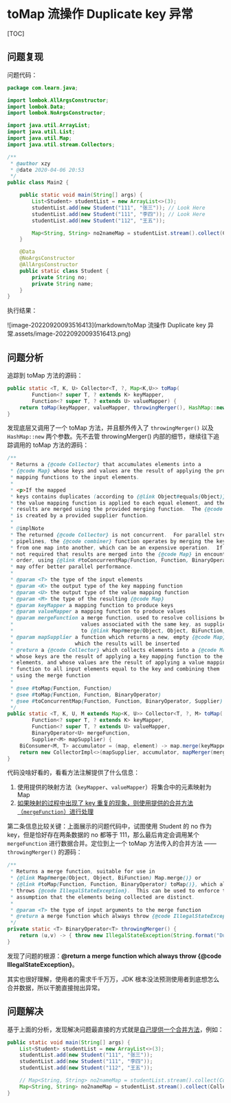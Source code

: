 # toMap 流操作 Duplicate key 异常

[TOC]



## 问题复现

问题代码：

```java
package com.learn.java;

import lombok.AllArgsConstructor;
import lombok.Data;
import lombok.NoArgsConstructor;

import java.util.ArrayList;
import java.util.List;
import java.util.Map;
import java.util.stream.Collectors;

/**
 * @author xzy
 * @date 2020-04-06 20:53
 */
public class Main2 {

    public static void main(String[] args) {
        List<Student> studentList = new ArrayList<>(3);
        studentList.add(new Student("111", "张三")); // Look Here
        studentList.add(new Student("111", "李四")); // Look Here
        studentList.add(new Student("112", "王五"));

        Map<String, String> no2nameMap = studentList.stream().collect(Collectors.toMap(Student::getNo, Student::getName)); // Error Code
    }

    @Data
    @NoArgsConstructor
    @AllArgsConstructor
    public static class Student {
        private String no;
        private String name;
    }
}
```

执行结果：

![image-20220920093516413](markdown/toMap 流操作 Duplicate key 异常.assets/image-20220920093516413.png)



## 问题分析

追踪到 toMap 方法的源码：

```java
public static <T, K, U> Collector<T, ?, Map<K,U>> toMap(
        Function<? super T, ? extends K> keyMapper,
        Function<? super T, ? extends U> valueMapper) {
    return toMap(keyMapper, valueMapper, throwingMerger(), HashMap::new);
}
```

发现底层又调用了一个 toMap 方法，并且额外传入了 `throwingMerger()` 以及 `HashMap::new` 两个参数。先不去管 throwingMerger() 内部的细节，继续往下追踪调用的 toMap 方法的源码：

```java
/**
 * Returns a {@code Collector} that accumulates elements into a
 * {@code Map} whose keys and values are the result of applying the provided
 * mapping functions to the input elements.
 *
 * <p>If the mapped
 * keys contains duplicates (according to {@link Object#equals(Object)}),
 * the value mapping function is applied to each equal element, and the
 * results are merged using the provided merging function.  The {@code Map}
 * is created by a provided supplier function.
 *
 * @implNote
 * The returned {@code Collector} is not concurrent.  For parallel stream
 * pipelines, the {@code combiner} function operates by merging the keys
 * from one map into another, which can be an expensive operation.  If it is
 * not required that results are merged into the {@code Map} in encounter
 * order, using {@link #toConcurrentMap(Function, Function, BinaryOperator, Supplier)}
 * may offer better parallel performance.
 *
 * @param <T> the type of the input elements
 * @param <K> the output type of the key mapping function
 * @param <U> the output type of the value mapping function
 * @param <M> the type of the resulting {@code Map}
 * @param keyMapper a mapping function to produce keys
 * @param valueMapper a mapping function to produce values
 * @param mergeFunction a merge function, used to resolve collisions between
 *                      values associated with the same key, as supplied
 *                      to {@link Map#merge(Object, Object, BiFunction)}
 * @param mapSupplier a function which returns a new, empty {@code Map} into
 *                    which the results will be inserted
 * @return a {@code Collector} which collects elements into a {@code Map}
 * whose keys are the result of applying a key mapping function to the input
 * elements, and whose values are the result of applying a value mapping
 * function to all input elements equal to the key and combining them
 * using the merge function
 *
 * @see #toMap(Function, Function)
 * @see #toMap(Function, Function, BinaryOperator)
 * @see #toConcurrentMap(Function, Function, BinaryOperator, Supplier)
 */
public static <T, K, U, M extends Map<K, U>> Collector<T, ?, M> toMap(
        Function<? super T, ? extends K> keyMapper,
        Function<? super T, ? extends U> valueMapper,
        BinaryOperator<U> mergeFunction,
        Supplier<M> mapSupplier) {
    BiConsumer<M, T> accumulator = (map, element) -> map.merge(keyMapper.apply(element), valueMapper.apply(element), mergeFunction);
    return new CollectorImpl<>(mapSupplier, accumulator, mapMerger(mergeFunction), CH_ID);
}
```

代码没啥好看的，看看方法注解提供了什么信息：

1.   使用提供的映射方法（`keyMapper`、`valueMapper`）将集合中的元素映射为 Map
2.   <u>如果映射的过程中出现了 key 重复的现象，则使用提供的合并方法（`mergeFunction`）进行处理</u>

第二条信息比较关键：上面展示的问题代码中，试图使用 Student 的 no 作为 key，但是恰好存在两条数据的 no 都等于 111，那么最后肯定会调用某个 `mergeFunction` 进行数据合并。定位到上一个 toMap 方法传入的合并方法 —— `throwingMerger()` 的源码：

```java
/**
 * Returns a merge function, suitable for use in
 * {@link Map#merge(Object, Object, BiFunction) Map.merge()} or
 * {@link #toMap(Function, Function, BinaryOperator) toMap()}, which always
 * throws {@code IllegalStateException}.  This can be used to enforce the
 * assumption that the elements being collected are distinct.
 *
 * @param <T> the type of input arguments to the merge function
 * @return a merge function which always throw {@code IllegalStateException}
 */
private static <T> BinaryOperator<T> throwingMerger() {
    return (u,v) -> { throw new IllegalStateException(String.format("Duplicate key %s", u)); };
}
```

发现了问题的根源：**@return a merge function which always throw {@code IllegalStateException}**。

其实也很好理解，使用者的需求千千万万，JDK 根本没法预测使用者到底想怎么合并数据，所以干脆直接抛出异常。



## 问题解决

基于上面的分析，发现解决问题最直接的方式就是<u>自己提供一个合并方法</u>，例如：

```java
public static void main(String[] args) {
    List<Student> studentList = new ArrayList<>(3);
    studentList.add(new Student("111", "张三"));
    studentList.add(new Student("111", "李四"));
    studentList.add(new Student("112", "王五"));

    // Map<String, String> no2nameMap = studentList.stream().collect(Collectors.toMap(Student::getNo, Student::getName));
    Map<String, String> no2nameMap = studentList.stream().collect(Collectors.toMap(Student::getNo, Student::getName, (s, s2) -> s + "," + s2));
}
```